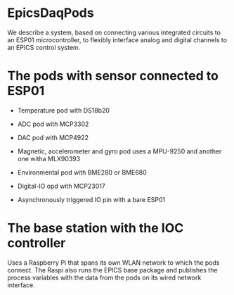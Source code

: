 # EpicsDaqPods
We describe a system, based on connecting various integrated circuits
to an ESP01 microcontroller, to flexibly interface analog and digital
channels to an EPICS control system.

# The pods with sensor connected to ESP01

- Temperature pod
with DS18b20

-  ADC pod
with MCP3302

- DAC pod
with MCP4922

- Magnetic, accelerometer and gyro pod
uses a MPU-9250 and another one witha MLX90393

- Environmental pod
with BME280 or BME680

- Digital-IO opd
with MCP23017

- Asynchronously triggered IO pin
with a bare ESP01

# The base station with the IOC controller
Uses a Raspberry Pi that spans its own WLAN network to which the pods connect. The Raspi also
runs the EPICS base package and publishes the process variables with the data from the pods on
its wired network interface.
